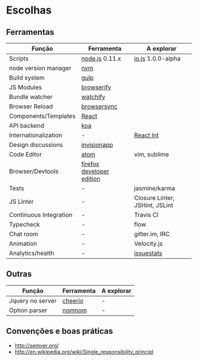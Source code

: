 Escolhas
========

Ferramentas
-----------

|Função                 |Ferramenta         |A explorar                      |
|-----------------------|-------------------|--------------------------------|
|Scripts                |[node.js][1] 0.11.x|[io.js][2] 1.0.0-alpha          |
|node version manager   |[nvm][10]          |                                |
|Build system           |[gulp][3]          |                                |
|JS Modules             |[browserify][4]    |                                |
|Bundle watcher         |[watchify][5]      |                                |
|Browser Reload         |[browsersync][6]   |                                |
|Components/Templates   |[React][7]         |                                |
|API backend            |[koa][8]           |                                |
|Internationalization   | -                 |[React Int][9]                  |
|Design discussions     |[invisionapp][11]  |                                |
|Code Editor            |[atom][12]         |vim, sublime                    |
|Browser/Devtools       |[firefox developer edition][13]|                    |
|Tests                  | -                 |jasmine/karma                   |
|JS Linter              | -                 |Closure Linter, JSHint, JSLint  |
|Continuous Integration | -                 |Travis CI                       |
|Typecheck              | -                 |flow                            |
|Chat room              | -                 |gitter.im, IRC                  |
|Animation              | -                 |Velocity.js                     |
|Analytics/health       | -                 |[issuestats][14]                |


Outras
------

|Função                 |Ferramenta         |A explorar |
|-----------------------|-------------------|-----------|
|Jquery no server       |[cheerio][15]      | -         |
|Option parser          |[nomnom][16]       | -         |

Convenções e boas práticas
---------------------------

- http://semver.org/
- http://en.wikipedia.org/wiki/Single_responsibility_principl

[1]: http://nodejs.org
[2]: http://iojs.org
[3]: https://github.com/creationix/nvm
[4]: http://gulpjs.com/
[5]: http://browserify.org/
[6]: http://truongtx.me/2014/08/06/using-watchify-with-gulp-for-fast-browserify-build/
[7]: http://www.browsersync.io/
[8]: http://facebook.github.io/react/
[9]: http://koajs.com/
[10]: http://formatjs.io/react/
[11]: http://www.invisionapp.com/
[12]: https://atom.io/
[13]: https://www.mozilla.org/en-US/firefox/developer/
[14]: http://issuestats.com/
[15]: https://github.com/cheeriojs/cheerio
[16]: https://github.com/harthur/nomnom
